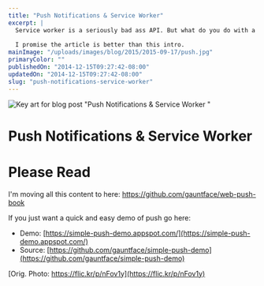 ```yaml
---
title: "Push Notifications & Service Worker"
excerpt: |
  Service worker is a seriously bad ass API. But what do you do with a bad ass API? Make it totes legit with some push notifications.
  
  I promise the article is better than this intro.
mainImage: "/uploads/images/blog/2015/2015-09-17/push.jpg"
primaryColor: ""
publishedOn: "2014-12-15T09:27:42-08:00"
updatedOn: "2014-12-15T09:27:42-08:00"
slug: "push-notifications-service-worker"
---
```

![Key art for blog post "Push Notifications & Service Worker "](/uploads/images/blog/2015/2015-09-17/push.jpg)

# Push Notifications & Service Worker 

# Please Read

I'm moving all this content to here: https://github.com/gauntface/web-push-book

If you just want a quick and easy demo of push go here:
- Demo: [https://simple-push-demo.appspot.com/](https://simple-push-demo.appspot.com/)
- Source: [https://github.com/gauntface/simple-push-demo](https://github.com/gauntface/simple-push-demo)

[Orig. Photo: https://flic.kr/p/nFov1y](https://flic.kr/p/nFov1y)